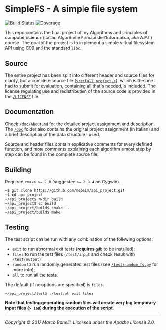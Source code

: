 SimpleFS - A simple file system
===============================

[![Build Status](https://travis-ci.org/mebeim/api_project.svg?branch=master)](https://travis-ci.org/mebeim/api_project) [![Coverage](https://codecov.io/gh/mebeim/api_project/branch/master/graph/badge.svg)](https://codecov.io/gh/mebeim/api_project)

This repo contains the final project of my Algorithms and principles of computer science (italian Algoritmi e Principi dell'Informatica, aka A.P.I.) course. The goal of the project is to implement a simple virtual filesystem API using C99 and the standard `libc`.

Source
------

The entire project has been split into different header and source files for clarity, but a complete source file ([`src/full_project.c`][1]), which is the one I had to submit for evaluation, containing all that's needed, is included. The license regulating use and redistribution of the source code is provided in the [`/LICENSE`][2] file.

Documentation
-------------

Check [`/doc/About.md`][3] for the detailed project assignment and description. The [`/doc`][4] folder also contains the original project assignment (in Italian) and a brief description of the data structure I used.

Source and header files contain explicative comments for every defined function, and more comments explaining each algorithm almost step by step can be found in the complete source file.

Building
--------

Required `cmake >= 2.8` (suggested `>= 2.8.4` on Cygwin).

    ~$ git clone https://github.com/mebeim/api_project.git
    ~$ cd api_project
    ~/api_project$ mkdir build
    ~/api_project$ cd build
    ~/api_project/build$ cmake ..
    ~/api_project/build$ make

Testing
-------

The test script can be run with any combination of the following options:

 - `exit` to run abnormal exit tests (**requires `gdb`** to be installed);
 - `files` to run the test files (`/test/input` and check result with `/test/output`);
 - `random` to run randomly generated test files (see [`/test/random_fs.py`][5] for more info);
 - `all` to run all the tests.

The default (if no options are specified) is `files`.

    ~/api_project/test$ ./test.sh exit files

**Note that testing generating random files will create very big temporary input files (`> 1GB`) during the execution of the script**.

-----------------------------------------------------------------------------

*Copyright &copy; 2017 Marco Bonelli. Licensed under the Apache License 2.0.*

 [1]: https://github.com/mebeim/api_project/blob/master/src/full_project.c
 [2]: https://github.com/mebeim/api_project/blob/master/LICENSE
 [3]: https://github.com/mebeim/api_project/blob/master/doc/About.md
 [4]: https://github.com/mebeim/api_project/tree/master/doc
 [5]: https://github.com/mebeim/api_project/blob/master/test/random_fs.py
